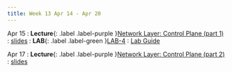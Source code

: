 ```yaml
---
title: Week 13 Apr 14 - Apr 20
---
```

Apr 15 
: **Lecture**{: .label .label-purple }[Network Layer: Control Plane (part 1)](#)
  : [slides](#)
: **LAB**{: .label .label-green }[LAB-4](#)
  : [Lab Guide](https://xieyaxiongfly.github.io/CSE_589_Spring_25/assets/lab/Lab_4.pdf)


Apr 17
: **Lecture**{: .label .label-purple }[Network Layer: Control Plane (part 2)](#)
  : [slides](#)

